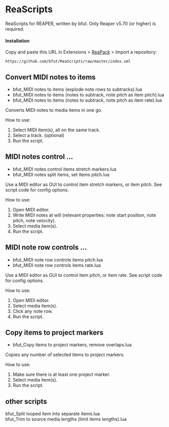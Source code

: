 # ReaScripts
ReaScripts for REAPER, written by bfut. Only Reaper v5.70 (or higher) is required.

#### Installation
Copy and paste this URL in Extensions > [ReaPack](https://github.com/cfillion/reapack) > Import a repository:

```
https://github.com/bfut/ReaScripts/raw/master/index.xml
```


## Convert MIDI notes to items
* bfut_MIDI notes to items (explode note rows to subtracks).lua  
* bfut_MIDI notes to items (notes to subtrack, note pitch as item pitch).lua  
* bfut_MIDI notes to items (notes to subtrack, note pitch as item rate).lua  

Converts MIDI notes to media items in one go.

How to use:  
  1) Select MIDI item(s), all on the same track.  
  2) Select a track. (optional)  
  3) Run the script.  
  
  
## MIDI notes control ...
* bfut_MIDI notes control items stretch markers.lua  
* bfut_MIDI notes split items, set items pitch.lua  

Use a MIDI editor as GUI to control item stretch markers, or item pitch. See script code for config options.  

How to use:  
  1) Open MIDI editor.  
  2) Write MIDI notes at will (relevant properties: note start position, note pitch, note velocity).  
  3) Select media item(s).  
  4) Run the script.  


## MIDI note row controls ...
* bfut_MIDI note row controls items pitch.lua  
* bfut_MIDI note row controls items rate.lua  

Use a MIDI editor as GUI to control item pitch, or item rate. See script code for config options.  

How to use:  
  1) Open MIDI editor.  
  2) Select media item(s).  
  3) Click any note row.  
  4) Run the script.  


## Copy items to project markers
* bfut_Copy items to project markers, remove overlaps.lua  

Copies any number of selected items to project markers.  
  
How to use:  
  1) Make sure there is at least one project marker.  
  2) Select media item(s).  
  3) Run the script.  
  
  
## other scripts
bfut_Split looped item into separate items.lua  
bfut_Trim to source media lengths (limit items lengths).lua  
